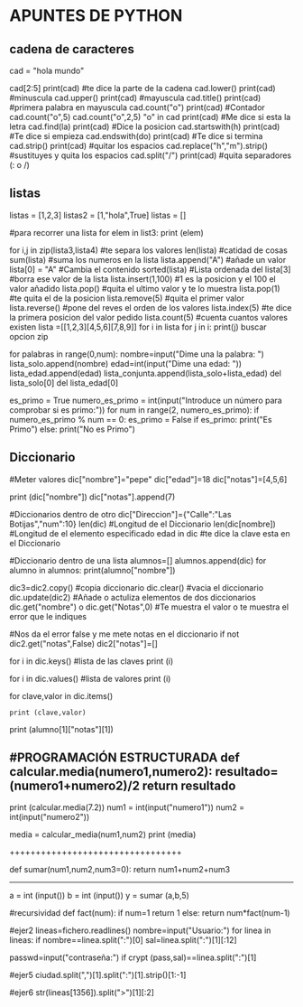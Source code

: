 # APUNTES DE PYTHON
## cadena de caracteres
cad = "hola mundo"

cad[2:5] print(cad) #te dice la parte de la cadena
cad.lower() print(cad) #minuscula
cad.upper() print(cad) #mayuscula
cad.title() print(cad) #primera palabra en mayuscula
cad.count("o") print(cad) #Contador
cad.count("o",5)
cad.count("o",2,5)
"o" in cad  print(cad) #Me dice si esta la letra
cad.find(la) print(cad) #Dice la posicion
cad.startswith(h) print(cad) #Te dice si empieza
cad.endswith(do) print(cad) #Te dice si termina
cad.strip() print(cad) #quitar los espacios
cad.replace("h","m").strip() #sustituyes y quita los espacios
cad.split("/") print(cad) #quita separadores (: o /)


## listas

listas = [1,2,3]
listas2 = [1,"hola",True]
listas = []

#para recorrer una lista
for elem in list3:
print (elem)

for i,j in zip(lista3,lista4) #te separa los valores
len(lista) #catidad de cosas
sum(lista) #suma los numeros en la lista
lista.append("A") #añade un valor
lista[0] = "A" #Cambia el contenido
sorted(lista) #Lista ordenada
del lista[3] #borra ese valor de la lista
lista.insert(1,100) #1 es la posicion y el 100 el valor añadido
lista.pop() #quita el ultimo valor y te lo muestra
lista.pop(1) #te quita el de la posicion
lista.remove(5) #quita el primer valor
lista.reverse() #pone del reves el orden de los valores
lista.index(5) #te dice la primera posicion del valor pedido
lista.count(5) #cuenta cuantos valores existen
lista =[[1,2,3][4,5,6][7,8,9]]
for i in lista
    for j in i:
        print(j)
buscar opcion zip

for palabras in range(0,num):
	nombre=input("Dime una la palabra: ")
	lista_solo.append(nombre)
	edad=int(input("Dime una edad: "))
	lista_edad.append(edad)
	lista_conjunta.append(lista_solo+lista_edad)
	del lista_solo[0]
	del lista_edad[0]

es_primo = True
numero_es_primo = int(input("Introduce un número para comprobar si es primo:"))
for num in range(2, numero_es_primo):
	if numero_es_primo % num == 0:
		es_primo = False
if es_primo:
	print("Es Primo")
else:
	print("No es Primo")


## Diccionario

#Meter valores
dic["nombre"]="pepe"
dic["edad"]=18
dic["notas"]=[4,5,6]

print (dic["nombre"])
dic["notas"].append(7)

#Diccionarios dentro de otro
dic["Direccion"]={"Calle":"Las Botijas","num":10}
len(dic) #Longitud de el Diccionario
len(dic[nombre]) #Longitud de el elemento especificado
edad in dic #te dice la clave esta en el Diccionario

#Diccionario dentro de una lista
alumnos=[]
alumnos.append(dic)
for alumno in alumnos:
    print(alumno["nombre"])

dic3=dic2.copy() #copia diccionario
dic.clear() #vacia el diccionario
dic.update(dic2) #Añade o actuliza elementos de dos diccionarios
dic.get("nombre") o dic.get("Notas",0) #Te muestra el valor o te muestra el error que le indiques

#Nos da el error false y me mete notas en el diccionario
if not dic2.get("notas",False)
    dic2["notas"]=[]

for i in dic.keys() #lista de las claves
    print (i)

for i in dic.values() #lista de valores
    print (i)

for clave,valor in dic.items()

    print (clave,valor)

print (alumno[1]["notas"][1])

#PROGRAMACIÓN ESTRUCTURADA
def calcular.media(numero1,numero2):
    resultado=(numero1+numero2)/2
    return resultado
---------------------------------

print (calcular.media(7.2))
num1 = int(input("numero1"))
num2 = int(input("numero2"))

media = calcular_media(num1,num2)
print (media)


+++++++++++++++++++++++++++++++++

def sumar(num1,num2,num3=0):
    return num1+num2+num3

---------------------------------
a = int (input())
b = int (input())
y = sumar (a,b,5)

#recursividad
def fact(num):
    if num=1
        return 1
    else:
        return num*fact(num-1)

#ejer2
lineas=fichero.readlines()
nombre=input("Usuario:")
for linea in lineas:
    if nombre==linea.split(":")[0]
        sal=linea.split(":")[1][:12]

passwd=input("contraseña:")
if crypt (pass,sal)==linea.split(":")[1]

#ejer5
ciudad.split(",")[1].split(":")[1].strip()[1:-1]

#ejer6
str(lineas[1356]).split(">")[1][:2]
